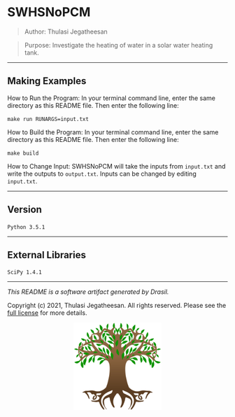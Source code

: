 # SWHSNoPCM 
> Author: Thulasi Jegatheesan

> Purpose: Investigate the heating of water in a solar water heating tank.

------------------------------------------------------------
## Making Examples 
 How to Run the Program:
In your terminal command line, enter the same directory as this README file. Then enter the following line:
```
make run RUNARGS=input.txt
```

How to Build the Program:
In your terminal command line, enter the same directory as this README file. Then enter the following line:
```
make build
```

How to Change Input:
SWHSNoPCM will take the inputs from `input.txt` and write the outputs to `output.txt`.
Inputs can be changed by editing `input.txt`.

------------------------------------------------------------
## Version 
 `Python 3.5.1`

------------------------------------------------------------
## External Libraries 
 `SciPy 1.4.1`

------------------------------------------------------------
*This README is a software artifact generated by Drasil.*

Copyright (c) 2021, Thulasi Jegatheesan. All rights reserved. Please see the [full license](https://github.com/JacquesCarette/Drasil/blob/4b9ad0a3016fecb3c7a2aa82ab142f9e805b5cc8/LICENSE) for more details.

<p align="center">
<img src="../../../../drasil-website/WebInfo/images/Icon.png" alt="Drasil Tree" width="200" />
</p>

